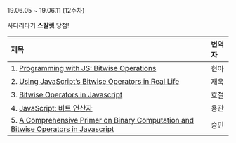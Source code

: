 19.06.05 ~ 19.06.11 (12주차)

사다리타기 **스칼렛** 당첨!

|   제목   | 번역자  |
| :-------- | :------ |
| 1. [Programming with JS: Bitwise Operations](https://github.com/Lee-hyuna/33-js-concepts-kr/wiki/Programming-with-JS:-Bitwise-Operations)| 현아 |
| 2. [Using JavaScript’s Bitwise Operators in Real Life](https://codeburst.io/using-javascript-bitwise-operators-in-real-life-f551a731ff5)| 재욱 |
| 3. [Bitwise Operators in Javascript](https://github.com/Lee-hyuna/33-js-concepts-kr/wiki/Bitwise-Operators-in-Javascript)| 호철 |
| 4. [JavaScript: 비트 연산자](https://github.com/Lee-hyuna/33-js-concepts-kr/wiki/bitwise-operators)| 용관 |
| 5. [A Comprehensive Primer on Binary Computation and Bitwise Operators in Javascript](https://medium.com/techtrument/a-comprehensive-primer-on-binary-computation-and-bitwise-operators-in-javascript-81acf8341f04)| 승민 |